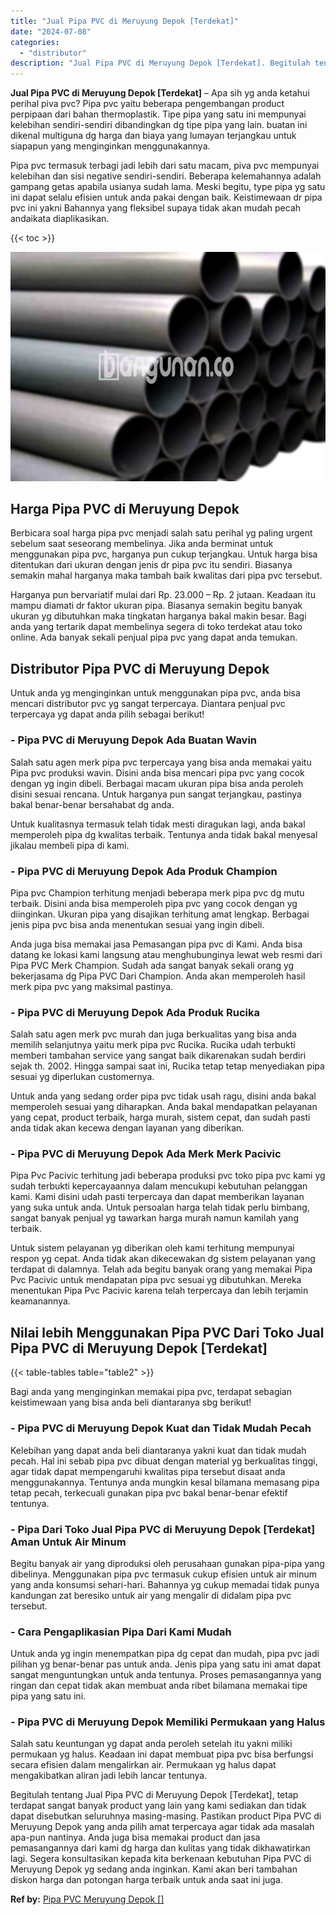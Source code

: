 ```yaml
---
title: "Jual Pipa PVC di Meruyung Depok [Terdekat]"
date: "2024-07-08"
categories: 
  - "distributor"
description: "Jual Pipa PVC di Meruyung Depok [Terdekat]. Begitulah tentang Jual Pipa PVC di Meruyung Depok [Terdekat], tetap terdapat sangat banyak product yang lain ya..."
---
```


**Jual Pipa PVC di Meruyung Depok \[Terdekat\]** – Apa sih yg anda ketahui perihal piva pvc? Pipa pvc yaitu beberapa pengembangan product perpipaan dari bahan thermoplastik. Tipe pipa yang satu ini mempunyai kelebihan sendiri-sendiri dibandingkan dg tipe pipa yang lain. buatan ini dikenal multiguna dg harga dan biaya yang lumayan terjangkau untuk siapapun yang menginginkan menggunakannya.

Pipa pvc termasuk terbagi jadi lebih dari satu macam, piva pvc mempunyai kelebihan dan sisi negative sendiri-sendiri. Beberapa kelemahannya adalah gampang getas apabila usianya sudah lama. Meski begitu, type pipa yg satu ini dapat selalu efisien untuk anda pakai dengan baik. Keistimewaan dr pipa pvc ini yakni Bahannya yang fleksibel supaya tidak akan mudah pecah andaikata diaplikasikan.

{{< toc >}}

![Jual Pipa PVC di Meruyung Depok [Terdekat]](/images/jaul-pipa-pvc-39.png)

## Harga Pipa PVC di Meruyung Depok

Berbicara soal harga pipa pvc menjadi salah satu perihal yg paling urgent sebelum saat seseorang membelinya. Jika anda berminat untuk menggunakan pipa pvc, harganya pun cukup terjangkau. Untuk harga bisa ditentukan dari ukuran dengan jenis dr pipa pvc itu sendiri. Biasanya semakin mahal harganya maka tambah baik kwalitas dari pipa pvc tersebut.

Harganya pun bervariatif mulai dari Rp. 23.000 – Rp. 2 jutaan. Keadaan itu mampu diamati dr faktor ukuran pipa. Biasanya semakin begitu banyak ukuran yg dibutuhkan maka tingkatan harganya bakal makin besar. Bagi anda yang tertarik dapat membelinya segera di toko terdekat atau toko online. Ada banyak sekali penjual pipa pvc yang dapat anda temukan.

## Distributor Pipa PVC di Meruyung Depok

Untuk anda yg menginginkan untuk menggunakan pipa pvc, anda bisa mencari distributor pvc yg sangat terpercaya. Diantara penjual pvc terpercaya yg dapat anda pilih sebagai berikut!

### \- Pipa PVC di Meruyung Depok Ada Buatan Wavin

Salah satu agen merk pipa pvc terpercaya yang bisa anda memakai yaitu Pipa pvc produksi wavin. Disini anda bisa mencari pipa pvc yang cocok dengan yg ingin dibeli. Berbagai macam ukuran pipa bisa anda peroleh disini sesuai rencana. Untuk harganya pun sangat terjangkau, pastinya bakal benar-benar bersahabat dg anda.

Untuk kualitasnya termasuk telah tidak mesti diragukan lagi, anda bakal memperoleh pipa dg kwalitas terbaik. Tentunya anda tidak bakal menyesal jikalau membeli pipa di kami.

### \- Pipa PVC di Meruyung Depok Ada Produk Champion

Pipa pvc Champion terhitung menjadi beberapa merk pipa pvc dg mutu terbaik. Disini anda bisa memperoleh pipa pvc yang cocok dengan yg diinginkan. Ukuran pipa yang disajikan terhitung amat lengkap. Berbagai jenis pipa pvc bisa anda menentukan sesuai yang ingin dibeli.

Anda juga bisa memakai jasa Pemasangan pipa pvc di Kami. Anda bisa datang ke lokasi kami langsung atau menghubunginya lewat web resmi dari Pipa PVC Merk Champion. Sudah ada sangat banyak sekali orang yg bekerjasama dg Pipa PVC Dari Champion. Anda akan memperoleh hasil merk pipa pvc yang maksimal pastinya.

### \- Pipa PVC di Meruyung Depok Ada Produk Rucika

Salah satu agen merk pvc murah dan juga berkualitas yang bisa anda memilih selanjutnya yaitu merk pipa pvc Rucika. Rucika udah terbukti memberi tambahan service yang sangat baik dikarenakan sudah berdiri sejak th. 2002. Hingga sampai saat ini, Rucika tetap tetap menyediakan pipa sesuai yg diperlukan customernya.

Untuk anda yang sedang order pipa pvc tidak usah ragu, disini anda bakal memperoleh sesuai yang diharapkan. Anda bakal mendapatkan pelayanan yang cepat, product terbaik, harga murah, sistem cepat, dan sudah pasti anda tidak akan kecewa dengan layanan yang diberikan.

### \- Pipa PVC di Meruyung Depok Ada Merk Merk Pacivic

Pipa Pvc Pacivic terhitung jadi beberapa produksi pvc toko pipa pvc kami yg sudah terbukti kepercayaannya dalam mencukupi kebutuhan pelanggan kami. Kami disini udah pasti terpercaya dan dapat memberikan layanan yang suka untuk anda. Untuk persoalan harga telah tidak perlu bimbang, sangat banyak penjual yg tawarkan harga murah namun kamilah yang terbaik.

Untuk sistem pelayanan yg diberikan oleh kami terhitung mempunyai respon yg cepat. Anda tidak akan dikecewakan dg sistem pelayanan yang terdapat di dalamnya. Telah ada begitu banyak orang yang memakai Pipa Pvc Pacivic untuk mendapatan pipa pvc sesuai yg dibutuhkan. Mereka menentukan Pipa Pvc Pacivic karena telah terpercaya dan lebih terjamin keamanannya.

## Nilai lebih Menggunakan Pipa PVC Dari Toko Jual Pipa PVC di Meruyung Depok \[Terdekat\]

{{< table-tables table="table2" >}}

Bagi anda yang menginginkan memakai pipa pvc, terdapat sebagian keistimewaan yang bisa anda beli diantaranya sbg berikut!

### \- Pipa PVC di Meruyung Depok Kuat dan Tidak Mudah Pecah

Kelebihan yang dapat anda beli diantaranya yakni kuat dan tidak mudah pecah. Hal ini sebab pipa pvc dibuat dengan material yg berkualitas tinggi, agar tidak dapat mempengaruhi kwalitas pipa tersebut disaat anda menggunakannya. Tentunya anda mungkin kesal bilamana memasang pipa tetap pecah, terkecuali gunakan pipa pvc bakal benar-benar efektif tentunya.

### \- Pipa Dari Toko Jual Pipa PVC di Meruyung Depok \[Terdekat\] Aman Untuk Air Minum

Begitu banyak air yang diproduksi oleh perusahaan gunakan pipa-pipa yang dibelinya. Menggunakan pipa pvc termasuk cukup efisien untuk air minum yang anda konsumsi sehari-hari. Bahannya yg cukup memadai tidak punya kandungan zat beresiko untuk air yang mengalir di didalam pipa pvc tersebut.

### \- Cara Pengaplikasian Pipa Dari Kami Mudah

Untuk anda yg ingin menempatkan pipa dg cepat dan mudah, pipa pvc jadi pilihan yg benar-benar pas untuk anda. Jenis pipa yang satu ini amat dapat sangat menguntungkan untuk anda tentunya. Proses pemasangannya yang ringan dan cepat tidak akan membuat anda ribet bilamana memakai tipe pipa yang satu ini.

### \- Pipa PVC di Meruyung Depok Memiliki Permukaan yang Halus

Salah satu keuntungan yg dapat anda peroleh setelah itu yakni miliki permukaan yg halus. Keadaan ini dapat membuat pipa pvc bisa berfungsi secara efisien dalam mengalirkan air. Permukaan yg halus dapat mengakibatkan aliran jadi lebih lancar tentunya.

Begitulah tentang Jual Pipa PVC di Meruyung Depok \[Terdekat\], tetap terdapat sangat banyak product yang lain yang kami sediakan dan tidak dapat disebutkan seluruhnya masing-masing. Pastikan product Pipa PVC di Meruyung Depok yang anda pilih amat terpercaya agar tidak ada masalah apa-pun nantinya. Anda juga bisa memakai product dan jasa pemasangannya dari kami dg harga dan kulitas yang tidak dikhawatirkan lagi. Segera konsultasikan kepada kita berkenaan kebutuhan Pipa PVC di Meruyung Depok yg sedang anda inginkan. Kami akan beri tambahan diskon harga dan potongan harga terbaik untuk anda saat ini juga.

**Ref by:** [Pipa PVC Meruyung Depok []](https://id.wikipedia.org/wiki/Pipa)
